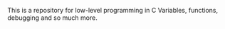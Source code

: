 This is a repository for low-level programming in C
Variables, functions, debugging and so much more.
